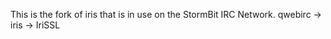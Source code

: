 This is the fork of iris that is in use on the StormBit IRC Network.
qwebirc -> iris -> IriSSL

<INSERT INSTRUCTIONS HERE>

<INSERT OTHER INFORMATION HERE>
